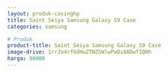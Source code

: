 ```yaml
---
layout: produk-casinghp
title: Saint Seiya Samsung Galaxy S9 Case
categories: samsung

# Produk
product-title: Saint Seiya Samsung Galaxy S9 Case
image-drive: 1rrJo4rfGdHwZTNZSWlwPwOi8ADwf1QNh
harga: 90000
---
```

